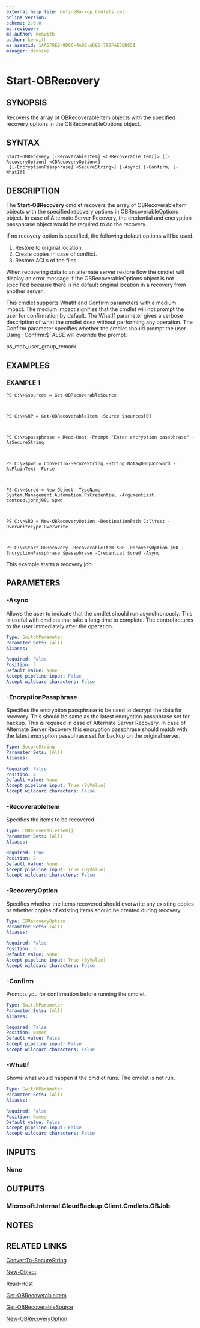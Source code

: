 ```yaml
---
external help file: OnlineBackup_Cmdlets.xml
online version: 
schema: 2.0.0
ms.reviewer:
ms.author: kenwith
author: kenwith
ms.assetid: 1AA5F8EB-9D0C-4A8B-AD80-790FAE3ED651
manager: dansimp
---
```


# Start-OBRecovery

## SYNOPSIS
Recovers the array of OBRecoverableItem objects with the specified recovery options in the OBRecoverableOptions object.

## SYNTAX

```
Start-OBRecovery [-RecoverableItem] <CBRecoverableItem[]> [[-RecoveryOption] <CBRecoveryOption>]
 [[-EncryptionPassphrase] <SecureString>] [-Async] [-Confirm] [-WhatIf]
```

## DESCRIPTION
The **Start-OBRecovery** cmdlet recovers the array of OBRecoverableItem objects with the specified recovery options in OBRecoverableOptions object.
In case of Alternate Server Recovery, the credential and encryption passphrase object would be required to do the recovery.

If no recovery option is specified, the following default options will be used. 
1) Restore to original location. 
2) Create copies in case of conflict. 
3) Restore ACLs of the files.

When recovering data to an alternate server restore flow the cmdlet will display an error message if the OBRecoverableOptions object is not specified because there is no default original location in a recovery from another server.

This cmdlet supports WhatIf and Confirm parameters with a medium impact.
The medium impact signifies that the cmdlet will not prompt the user for confirmation by default.
The WhatIf parameter gives a verbose description of what the cmdlet does without performing any operation.
The Confirm parameter specifies whether the cmdlet should prompt the user.
Using -Confirm:$FALSE will override the prompt.

ps_mob_user_group_remark

## EXAMPLES

### EXAMPLE 1
```
PS C:\>$sources = Get-OBRecoverableSource



PS C:\>$RP = Get-OBRecoverableItem -Source $sources[0]



PS C:\>$passphrase = Read-Host -Prompt "Enter encryption passphrase" -AsSecureString



PS C:\>$pwd = ConvertTo-SecureString -String Notag00dpa55word -AsPlainText -Force



PS C:\>$cred = New-Object -TypeName System.Management.Automation.PsCredential -ArgumentList contoso\johnj99, $pwd



PS C:\>$RO = New-OBRecoveryOption -DestinationPath C:\\test -OverwriteType Overwrite



PS C:\>Start-OBRecovery -RecoverableItem $RP -RecoveryOption $RO -EncryptionPassphrase $passphrase -Credential $cred -Async
```

This example starts a recovery job.

## PARAMETERS

### -Async
Allows the user to indicate that the cmdlet should run asynchronously.
This is useful with cmdlets that take a long time to complete.
The control returns to the user immediately after the operation.

```yaml
Type: SwitchParameter
Parameter Sets: (All)
Aliases: 

Required: False
Position: 5
Default value: None
Accept pipeline input: False
Accept wildcard characters: False
```

### -EncryptionPassphrase
Specifies the encryption passphrase to be used to decrypt the data for recovery.
This should be same as the latest encryption passphrase set for backup.
This is required in case of Alternate Server Recovery.
In case of Alternate Server Recovery this encryption passphrase should match with the latest encryption passphrase set for backup on the original server.

```yaml
Type: SecureString
Parameter Sets: (All)
Aliases: 

Required: False
Position: 4
Default value: None
Accept pipeline input: True (ByValue)
Accept wildcard characters: False
```

### -RecoverableItem
Specifies the items to be recovered.

```yaml
Type: CBRecoverableItem[]
Parameter Sets: (All)
Aliases: 

Required: True
Position: 2
Default value: None
Accept pipeline input: True (ByValue)
Accept wildcard characters: False
```

### -RecoveryOption
Specifies whether the items recovered should overwrite any existing copies or whether copies of existing items should be created during recovery.

```yaml
Type: CBRecoveryOption
Parameter Sets: (All)
Aliases: 

Required: False
Position: 3
Default value: None
Accept pipeline input: True (ByValue)
Accept wildcard characters: False
```

### -Confirm
Prompts you for confirmation before running the cmdlet.

```yaml
Type: SwitchParameter
Parameter Sets: (All)
Aliases: 

Required: False
Position: Named
Default value: False
Accept pipeline input: False
Accept wildcard characters: False
```

### -WhatIf
Shows what would happen if the cmdlet runs.
The cmdlet is not run.

```yaml
Type: SwitchParameter
Parameter Sets: (All)
Aliases: 

Required: False
Position: Named
Default value: False
Accept pipeline input: False
Accept wildcard characters: False
```

## INPUTS

### None

## OUTPUTS

### Microsoft.Internal.CloudBackup.Client.Cmdlets.OBJob

## NOTES

## RELATED LINKS

[ConvertTo-SecureString](http://go.microsoft.com/fwlink/?LinkID=113291)

[New-Object](http://go.microsoft.com/fwlink/?LinkID=113355)

[Read-Host](http://go.microsoft.com/fwlink/?LinkID=113371)

[Get-OBRecoverableItem](./Get-OBRecoverableItem.md)

[Get-OBRecoverableSource](./Get-OBRecoverableSource.md)

[New-OBRecoveryOption](./New-OBRecoveryOption.md)


